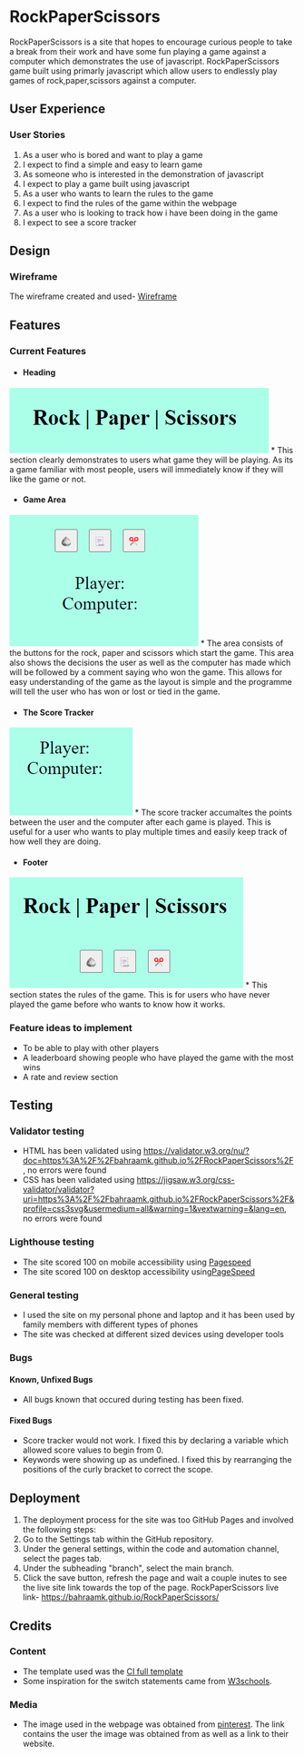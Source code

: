 # RockPaperScissors

RockPaperScissors is a site that hopes to encourage curious people to take a break from their work and have some fun playing a game against a computer which demonstrates the use of javascript. RockPaperScissors game built using primarly javascript which allow users to endlessly play games of rock,paper,scissors against a computer.

## User Experience

### User Stories

1. As a user who is bored and want to play a game
2. I expect to find a simple and easy to learn game
3. As someone who is interested in the demonstration of javascript
4. I expect to play a game built using javascript
5. As a user who wants to learn the rules to the game
6. I expect to find the rules of the game within the webpage
7. As a user who is looking to track how i have been doing in the game
8. I expect to see a score tracker

## Design

### Wireframe

The wireframe created and used- [Wireframe](assets/images/wireframe.png)

## Features

### Current Features

* #### Heading

![Heading](assets/images/heading.png)
    * This section clearly demonstrates to users what game they will be playing. As its a game familiar with most people, users will immediately know if they will like the game or not.

* #### Game Area

![Game Area](assets/images/game.area.png)
    * The area consists of the buttons for the rock, paper and scissors which start the game. This area also shows the decisions the user as well as the computer has made which will be followed by a comment saying who won the game. This allows for easy understanding of the game as the layout is simple and the programme will tell the user who has won or lost or tied in the game.

* #### The Score Tracker

![Score Tracker](assets/images/scores.png)
    * The score tracker accumaltes the points between the user and the computer after each game is played. This is useful for a user who wants to play multiple times and easily keep track of how well they are doing.

* #### Footer

![Footer](assets/images/rules.png)
    * This section states the rules of the game. This is for users who have never played the game before who wants to know how it works.

### Feature ideas to implement

* To be able to play with other players
* A leaderboard showing people who have played the game with the most wins
* A rate and review section

## Testing

### Validator testing

* HTML has been validated using <https://validator.w3.org/nu/?doc=https%3A%2F%2Fbahraamk.github.io%2FRockPaperScissors%2F> , no errors were found
* CSS has been validated using <https://jigsaw.w3.org/css-validator/validator?uri=https%3A%2F%2Fbahraamk.github.io%2FRockPaperScissors%2F&profile=css3svg&usermedium=all&warning=1&vextwarning=&lang=en>, no errors were found

### Lighthouse testing

* The site scored 100 on mobile accessibility using [Pagespeed](https://pagespeed.web.dev/analysis/https-bahraamk-github-io-RockPaperScissors/h9m5avglt7?form_factor=mobile)
* The site scored 100 on desktop accessibility using[PageSpeed](https://pagespeed.web.dev/analysis/https-bahraamk-github-io-RockPaperScissors/h9m5avglt7?form_factor=desktop)

### General testing

* I used the site on my personal phone and laptop and it has been used by family members with different types of phones
* The site was checked at different sized devices using developer tools

### Bugs

#### Known, Unfixed Bugs

* All bugs known that occured during testing has been fixed.

#### Fixed Bugs

* Score tracker would not work. I fixed this by declaring a variable which allowed score values to begin from 0.
* Keywords were showing up as undefined. I fixed this by rearranging the positions of the curly bracket to correct the scope.

## Deployment

1. The deployment process for the site was too GitHub Pages and involved the following steps:
2. Go to the Settings tab within the GitHub repository.
3. Under the general settings, within the code and automation channel, select the pages tab.
4. Under the subheading "branch", select the main branch.
5. Click the save button, refresh the page and wait a couple inutes to see the live site link towards the top of the page.
RockPaperScissors live link- <https://bahraamk.github.io/RockPaperScissors/>

## Credits

### Content

* The template used was the [CI full template](https://github.com/Code-Institute-Org/ci-full-template)
* Some inspiration for the switch statements came from [W3schools](https://www.w3schools.com/).

### Media

* The image used in the webpage was obtained from [pinterest](https://www.pinterest.co.uk/pin/388365167884184835/). The link contains the user the image was obtained from as well as a link to their website.
